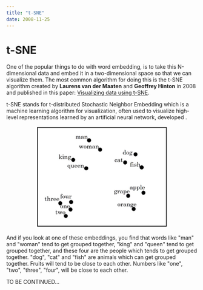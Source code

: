 ```yaml
---
title: "t-SNE"
date: 2008-11-25
---
```


# t-SNE
One of the popular things to do with word embedding, is to take this
N-dimensional data and embed it in a two-dimensional space so that we
can visualize them. The most common algorithm for doing this is the
t-SNE algorithm created by **Laurens van der Maaten** and **Geoffrey
Hinton** in 2008 and published in this paper: [Visualizing data using
t-SNE](https://www.cs.toronto.edu/~hinton/absps/tsne.pdf).

t-SNE stands for t-distributed Stochastic Neighbor Embedding which is a
machine learning algorithm for visualization, often used to visualize
high-level representations learned by an artificial neural network,
developed .

<div align="center">
    <img src="media/t-SNE/image1.png" width=350>
</div>

And if you look at one of these embeddings, you find that words like
"man" and "woman" tend to get grouped together, "king" and "queen" tend
to get grouped together, and these four are the people which tends to
get grouped together. "dog", "cat" and "fish" are animals which can get
grouped together. Fruits will tend to be close to each other. Numbers
like "one", "two", "three", "four", will be close to each other.

TO BE CONTINUED...